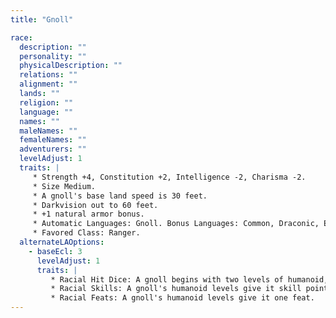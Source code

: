 ```yaml
---
title: "Gnoll"

race:
  description: ""
  personality: ""
  physicalDescription: ""
  relations: ""
  alignment: ""
  lands: ""
  religion: ""
  language: ""
  names: ""
  maleNames: ""
  femaleNames: ""
  adventurers: ""
  levelAdjust: 1
  traits: |
     * Strength +4, Constitution +2, Intelligence -2, Charisma -2.
     * Size Medium.
     * A gnoll's base land speed is 30 feet.
     * Darkvision out to 60 feet.
     * +1 natural armor bonus.
     * Automatic Languages: Gnoll. Bonus Languages: Common, Draconic, Elven, Goblin, Orc.
     * Favored Class: Ranger.
  alternateLAOptions:
    - baseEcl: 3
      levelAdjust: 1
      traits: |
         * Racial Hit Dice: A gnoll begins with two levels of humanoid, which provide {% die_roll 2 8 0 %} Hit Dice, a base attack bonus of +1, and base saving throw bonuses of Fort +3, Ref +0, and Will +0.
         * Racial Skills: A gnoll's humanoid levels give it skill points equal to 5 * (2 + Int modifier). Its class skills are {% skill_link listen %} and {% skill_link spot %}.
         * Racial Feats: A gnoll's humanoid levels give it one feat.
---
```

